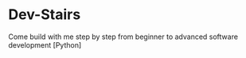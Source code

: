 # Dev-Stairs
Come build with me step by step from beginner to advanced software development [Python]
